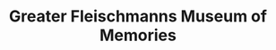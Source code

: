---
layout: repo
title: "Greater Fleischmanns Museum of Memories"
id: 19859
permalink: repos/19859/
---
